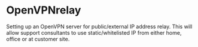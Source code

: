# OpenVPNrelay
Setting up an OpenVPN server for public/external IP address relay. This will allow support consultants to use static/whitelisted IP from either home, office or at customer site.
